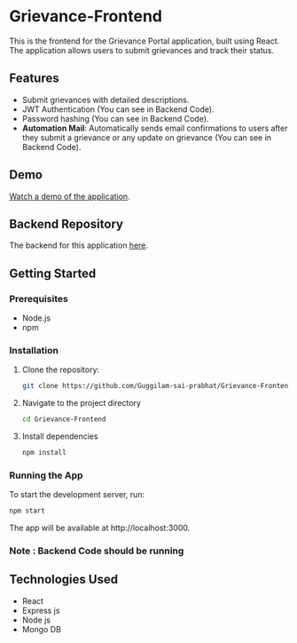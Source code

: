 # Grievance-Frontend

This is the frontend for the Grievance Portal application, built using React. The application allows users to submit grievances and track their status.

## Features
- Submit grievances with detailed descriptions.
- JWT Authentication (You can see in Backend Code).
- Password hashing (You can see in Backend Code).
- **Automation Mail**: Automatically sends email confirmations to users after they submit a grievance or any update on grievance (You can see in Backend Code).

## Demo

[Watch a demo of the application](./demo/DEMO.mp4).


## Backend Repository

The backend for this application [here](https://github.com/Guggilam-sai-prabhat/Grievance-Backend).

## Getting Started

### Prerequisites
- Node.js
- npm

### Installation
1. Clone the repository:
   ```bash
   git clone https://github.com/Guggilam-sai-prabhat/Grievance-Frontend.git
2. Navigate to the project directory
   ```bash
   cd Grievance-Frontend
3. Install dependencies
   ```bash
   npm install
### Running the App
To start the development server, run:
```bash
npm start
```
The app will be available at http://localhost:3000.
### Note : Backend Code should be running

## Technologies Used
- React
- Express js
- Node js
- Mongo DB 



